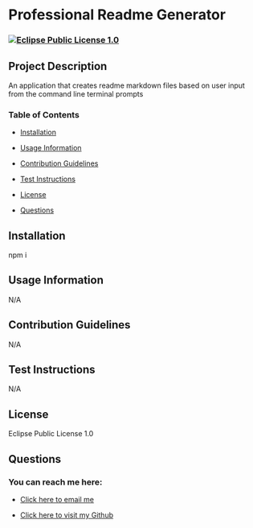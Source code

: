 # Professional Readme Generator

  ### [![Eclipse Public License 1.0](https://img.shields.io/badge/License-EPL_1.0-red.svg)](https://opensource.org/licenses/EPL-1.0)

## Project Description

An application that creates readme markdown files based on user input from the command line terminal prompts

### Table of Contents

 - [Installation](#installation)

 - [Usage Information](#usage-information)

 - [Contribution Guidelines](#contribution-guidelines)

 - [Test Instructions](#test-instructions)

 - [License](#license)

 - [Questions](#questions)

## Installation

npm i

## Usage Information

N/A

## Contribution Guidelines

N/A

## Test Instructions

N/A

## License

Eclipse Public License 1.0

## Questions


### You can reach me here:

 - [Click here to email me](mailto:t.woods95@aol.com)

 - [Click here to visit my Github](https://github.com/tyler273)
